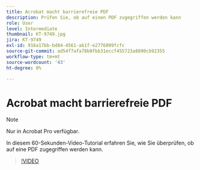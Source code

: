 ```yaml
---
title: Acrobat macht barrierefreie PDF
description: Prüfen Sie, ob auf einen PDF zugegriffen werden kann
role: User
level: Intermediate
thumbnail: KT-9749.jpg
jira: KT-9749
exl-id: 916a17bb-bd84-4561-ab1f-e2776099fcfc
source-git-commit: ad54f7afa78b0fbb31eccf455723a8890cb92355
workflow-type: tm+mt
source-wordcount: '43'
ht-degree: 0%

---
```


# Acrobat macht barrierefreie PDF

>[!NOTE]
>
>Nur in Acrobat Pro verfügbar.

In diesem 60-Sekunden-Video-Tutorial erfahren Sie, wie Sie überprüfen, ob auf eine PDF zugegriffen werden kann.

>[!VIDEO](https://video.tv.adobe.com/v/340076?quality=12&learn=on&hidetitle=true)
